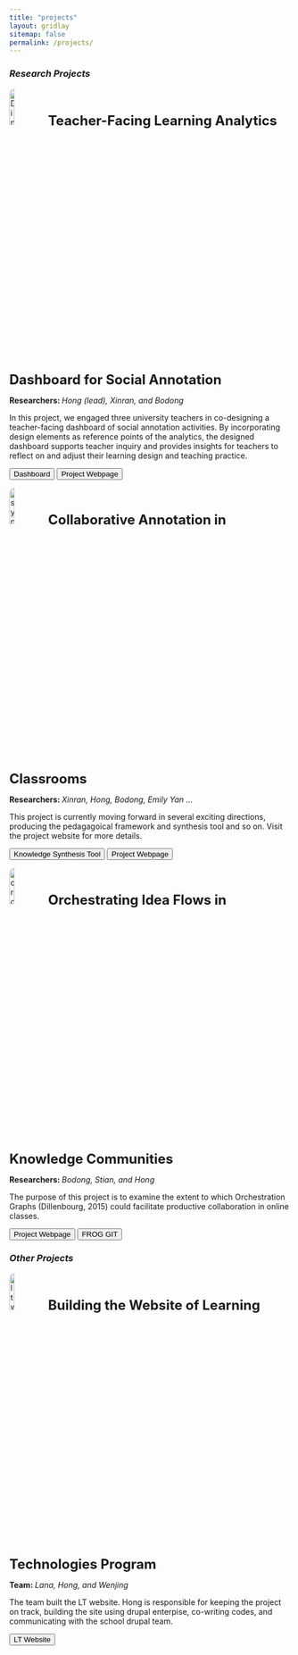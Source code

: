 ```yaml
---
title: "projects"
layout: gridlay
sitemap: false
permalink: /projects/
---
```


<style>
img{
  border-radius: 10px;
}
iframe {
  width: 175px;
  display: inline;
  vertical-align:middle;
  <!-- margin-bottom:5px; -->
  <!-- margin-left:5px; -->
  <!-- border: 1px solid red; -->
}
.col-md-3 {
  margin:0;
  padding:0;
  margin-top:10px;
  margin-bottom:10px;
  display:block;
  overflow:hidden;
  text-align:center;
  display: table-cell;
  height: auto;
  float: none;
  background:white;
  border-radius:20px;
  <!-- border: 1px solid black; -->
}
</style>

### <i> Research Projects </i>

<div class="jumbotron">
<div class="row align-items-start">
<div class="col-md-4 col-sm-4" style="background: none">
<img  style="width: 13%" src="{{site.url}}{{site.baseurl}}/images/analytics.png" alt="Dinosaur" />
<b style="font-size: 24px">Teacher-Facing Learning Analytics Dashboard for Social Annotation </b> <br />

<!-- <img  style="width: 100%; margin-left: 10px" src="{{site.url}}{{site.baseurl}}/images/Figure3.png" alt="Dinosaur" /> -->
</div>
<div class="col-md-8 col-sm-8">

<b>Researchers: </b>
<i>Hong (lead), Xinran, and Bodong</i>


In this project, we engaged three university teachers in co-designing a teacher-facing dashboard of social annotation activities. By incorporating design elements as reference points of the analytics, the designed dashboard supports teacher inquiry and provides insights for teachers to reflect on and adjust their learning design and teaching practice. 

<a href="https://teacher-faching-dashboard.firebaseapp.com/" target="_blank"><button class="btn btn-success btn-sm">Dashboard</button></a>
<a href="{{ site.url }}{{ site.baseurl }}/projects/dashboard" target="_blank"><button class="btn btn-info btn-sm">Project Webpage</button></a>

</div>

</div>
</div>



<div class="jumbotron">
<div class="row align-items-start">
<div class="col-md-4 col-sm-4" style="background: none">

<img  style="width: 13%" src="{{site.url}}{{site.baseurl}}/images/syn_thum.png" alt="synthesis" />
<b style="font-size: 24px">Collaborative Annotation in Classrooms</b>
</div>


<div class="col-md-8 col-sm-8">


<b>Researchers: </b>
<i>Xinran, Hong, Bodong, Emily Yan ... </i>

 This project is currently moving forward in several exciting directions, producing the pedagagoical framework and synthesis tool and so on. Visit the project website for more details. 

<a href="https://h-synthesizer.web.app/" target="_blank"><button class="btn btn-success btn-sm">Knowledge Synthesis Tool</button></a> 
<a href="https://penn-wonderlab.github.io/projects/collaborative-annotation.html" target="_blank"><button class="btn btn-info btn-sm">Project Webpage </button></a>

</div>

</div>
</div>


<div class="jumbotron">
<div class="row align-items-start">
<div class="col-md-4 col-sm-4" style="background: none">

<img  style="width: 13%" src="{{site.url}}{{site.baseurl}}/images/orches.png" alt="orchestration" />
<b style="font-size: 24px">Orchestrating Idea Flows in Knowledge Communities</b>
</div>


<div class="col-md-8 col-sm-8">


<b>Researchers: </b>
<i> Bodong, Stian, and Hong</i>

 The purpose of this project is to examine the extent to which Orchestration Graphs (Dillenbourg, 2015) could facilitate productive collaboration in online classes.

<a href="https://penn-wonderlab.github.io/projects/frog.html" target="_blank"><button class="btn btn-info btn-sm">Project Webpage </button></a>
<a href="https://github.com/chili-epfl/FROG?tab=readme-ov-file" target="_blank"><button class="btn btn-danger btn-sm">FROG GIT</button></a>

</div>

</div>
</div>

### <i> Other Projects </i>

<div class="jumbotron">
<div class="row align-items-start">
<div class="col-md-4 col-sm-4" style="background: none">

<img  style="width: 13%" src="{{site.url}}{{site.baseurl}}/images/lt.jpeg" alt="lt website" />
<b style="font-size: 24px">Building the Website of Learning Technologies Program</b>
</div>


<div class="col-md-8 col-sm-8">


<b>Team: </b>
<i>Lana, Hong, and Wenjing </i>

The team built the LT website. Hong is responsible for keeping the project on track, building the site using drupal enterpise, co-writing codes, and communicating with the school drupal team. 


<a href="https://lt.umn.edu" target="_blank"><button class="btn btn-info btn-sm">LT Website </button></a>

</div>

</div>
</div>